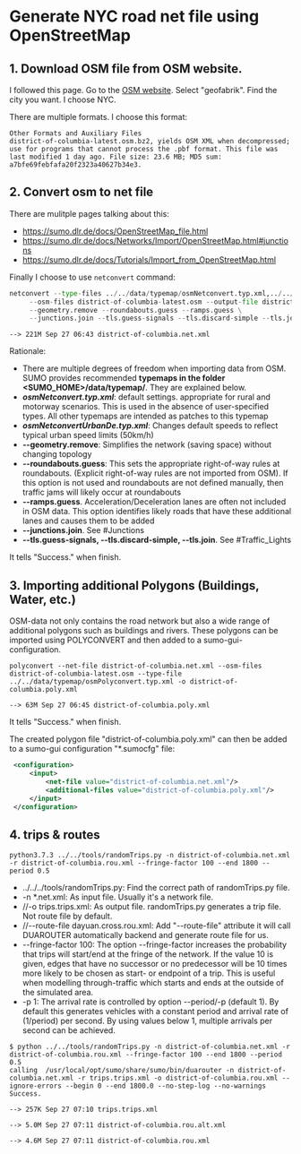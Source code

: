 # Generate NYC road net file using OpenStreetMap

## 1. Download OSM file from OSM website.
I followed this page. Go to the [OSM website](https://planet.openstreetmap.org). Select "geofabrik". Find the city you want. I choose NYC.

There are multiple formats. I choose this format:

    Other Formats and Auxiliary Files
    district-of-columbia-latest.osm.bz2, yields OSM XML when decompressed; use for programs that cannot process the .pbf format. This file was last modified 1 day ago. File size: 23.6 MB; MD5 sum: a7bfe69febfafa20f2323a40627b34e3.

## 2. Convert osm to net file

There are mulitple pages talking about this:
- https://sumo.dlr.de/docs/OpenStreetMap_file.html
- https://sumo.dlr.de/docs/Networks/Import/OpenStreetMap.html#junctions
- https://sumo.dlr.de/docs/Tutorials/Import_from_OpenStreetMap.html

Finally I choose to use `netconvert` command:
```python
netconvert --type-files ../../data/typemap/osmNetconvert.typ.xml,../../data/typemap/osmNetconvertUrbanDe.typ.xml \
     --osm-files district-of-columbia-latest.osm --output-file district-of-columbia.net.xml \
     --geometry.remove --roundabouts.guess --ramps.guess \
     --junctions.join --tls.guess-signals --tls.discard-simple --tls.join 
```

`--> 221M Sep 27 06:43 district-of-columbia.net.xml`

Rationale:
- There are multiple degrees of freedom when importing data from OSM. SUMO provides recommended **typemaps in the folder <SUMO_HOME>/data/typemap/**. They are explained below.
- ***osmNetconvert.typ.xml***: default settings. appropriate for rural and motorway scenarios. This is used in the absence of user-specified types. All other typemaps are intended as patches to this typemap
- ***osmNetconvertUrbanDe.typ.xml***: Changes default speeds to reflect typical urban speed limits (50km/h)
- **--geometry.remove**: Simplifies the network (saving space) without changing topology
- **--roundabouts.guess**: This sets the appropriate right-of-way rules at roundabouts. (Explicit right-of-way rules are not imported from OSM). If this option is not used and roundabouts are not defined manually, then traffic jams will likely occur at roundabouts
- **--ramps.guess**. Acceleration/Deceleration lanes are often not included in OSM data. This option identifies likely roads that have these additional lanes and causes them to be added
- **--junctions.join**. See #Junctions
- **--tls.guess-signals, --tls.discard-simple, --tls.join**. See #Traffic_Lights

It tells "Success." when finish.



## 3. Importing additional Polygons (Buildings, Water, etc.)
OSM-data not only contains the road network but also a wide range of additional polygons such as buildings and rivers. These polygons can be imported using POLYCONVERT and then added to a sumo-gui-configuration.


```
polyconvert --net-file district-of-columbia.net.xml --osm-files district-of-columbia-latest.osm --type-file ../../data/typemap/osmPolyconvert.typ.xml -o district-of-columbia.poly.xml
```
`--> 63M Sep 27 06:45 district-of-columbia.poly.xml`

It tells "Success." when finish.

The created polygon file "district-of-columbia.poly.xml" can then be added to a sumo-gui configuration "*.sumocfg" file:

```xml
 <configuration>
     <input>
         <net-file value="district-of-columbia.net.xml"/>
         <additional-files value="district-of-columbia.poly.xml"/>
     </input>
 </configuration>
 ```

 ## 4. trips & routes

 `python3.7.3 ../../tools/randomTrips.py -n district-of-columbia.net.xml -r district-of-columbia.rou.xml --fringe-factor 100 --end 1800 --period 0.5`

- ../../../tools/randomTrips.py: Find the correct path of randomTrips.py file.
- -n *.net.xml: As input file. Usually it's a network file.
- //-o trips.trips.xml: As output file. randomTrips.py generates a trip file. Not route file by default.
- //--route-file dayuan.cross.rou.xml: Add "--route-file" attribute it will call DUAROUTER automatically backend and generate route file for us.
- --fringe-factor 100: The option --fringe-factor increases the probability that trips will start/end at the fringe of the network. If the value 10 is given, edges that have no successor or no predecessor will be 10 times more likely to be chosen as start- or endpoint of a trip. This is useful when modelling through-traffic which starts and ends at the outside of the simulated area.
- -p 1: The arrival rate is controlled by option --period/-p (default 1). By default this generates vehicles with a constant period and arrival rate of (1/period) per second. By using values below 1, multiple arrivals per second can be achieved.

 ```shell
 $ python ../../tools/randomTrips.py -n district-of-columbia.net.xml -r district-of-columbia.rou.xml --fringe-factor 100 --end 1800 --period 0.5
calling  /usr/local/opt/sumo/share/sumo/bin/duarouter -n district-of-columbia.net.xml -r trips.trips.xml -o district-of-columbia.rou.xml --ignore-errors --begin 0 --end 1800.0 --no-step-log --no-warnings
Success.
 ```

`--> 257K Sep 27 07:10 trips.trips.xml`

`--> 5.0M Sep 27 07:11 district-of-columbia.rou.alt.xml`

`--> 4.6M Sep 27 07:11 district-of-columbia.rou.xml`

